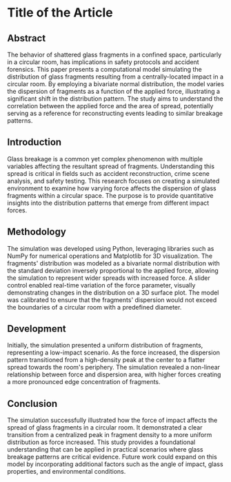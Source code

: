 # Title of the Article

## Abstract

The behavior of shattered glass fragments in a confined space, particularly in a circular room, has implications in safety protocols and accident forensics. This paper presents a computational model simulating the distribution of glass fragments resulting from a centrally-located impact in a circular room. By employing a bivariate normal distribution, the model varies the dispersion of fragments as a function of the applied force, illustrating a significant shift in the distribution pattern. The study aims to understand the correlation between the applied force and the area of spread, potentially serving as a reference for reconstructing events leading to similar breakage patterns.

## Introduction

Glass breakage is a common yet complex phenomenon with multiple variables affecting the resultant spread of fragments. Understanding this spread is critical in fields such as accident reconstruction, crime scene analysis, and safety testing. This research focuses on creating a simulated environment to examine how varying force affects the dispersion of glass fragments within a circular space. The purpose is to provide quantitative insights into the distribution patterns that emerge from different impact forces.

## Methodology

The simulation was developed using Python, leveraging libraries such as NumPy for numerical operations and Matplotlib for 3D visualization. The fragments' distribution was modeled as a bivariate normal distribution with the standard deviation inversely proportional to the applied force, allowing the simulation to represent wider spreads with increased force. A slider control enabled real-time variation of the force parameter, visually demonstrating changes in the distribution on a 3D surface plot. The model was calibrated to ensure that the fragments' dispersion would not exceed the boundaries of a circular room with a predefined diameter.

## Development

Initially, the simulation presented a uniform distribution of fragments, representing a low-impact scenario. As the force increased, the dispersion pattern transitioned from a high-density peak at the center to a flatter spread towards the room's periphery. The simulation revealed a non-linear relationship between force and dispersion area, with higher forces creating a more pronounced edge concentration of fragments.

## Conclusion

The simulation successfully illustrated how the force of impact affects the spread of glass fragments in a circular room. It demonstrated a clear transition from a centralized peak in fragment density to a more uniform distribution as force increased. This study provides a foundational understanding that can be applied in practical scenarios where glass breakage patterns are critical evidence. Future work could expand on this model by incorporating additional factors such as the angle of impact, glass properties, and environmental conditions.

